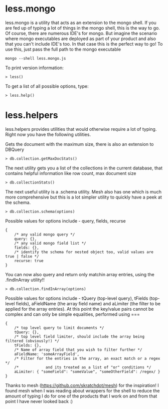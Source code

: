 # less.mongo

less.mongo is a utility that acts as an extension to the mongo shell. If you are fed up of typing a lot of things in the mongo shell, this is the way to go. Of course, there are numerous IDE's for mongo. But imagine the scenario where mongo executables are deployed as part of your product and also that you can't include IDE's too. In that case this is the perfect way to go! To use this, just pass the full path to the mongo executable

```text
mongo --shell less.mongo.js
```

To print version information:

```jscript
> less()
```

To get a list of all possible options, type:

```jscript
> less.help()
```

# less.helpers

less.helpers provides utilities that would otherwise require a lot of typing. Right now you have the following utilities.

Gets the document with the maximum size, there is also an extension to DBQuery

```jscript
> db.collection.getMaxDocStats()
```

The next utility gets you a list of the collections in the current database, that contains helpful information like row count, max document size

```jscript
> db.collectionStats()
```

The next useful utility is a .schema utility. Mesh also has one which is much more comprehensive but this is a lot simpler utility to quickly have a peek at the schema.

```jscript
> db.collection.schema(options)
```

Possible values for options include - query, fields, recurse

```jscript
{
    /* any valid mongo query */
    query: {},
    /* any valid mongo field list */
    fields: {},
    /* identify the schema for nested object too, valid values are true | false */
    recurse: true
}
```

You can now also query and return only matchin array entries, using the .findInArray utility!!

```jscript
> db.collection.findInArray(options)
```

Possible values for options include - tQuery (top-level query), tFields (top-level fields), aFieldName (the array field name) and aLimiter (the filter to be applied for the array entries). At this point the key/value pairs cannot be complex and can only be simple equalities, performed using ===

```jscript
{
    /* top level query to limit documents */
    tQuery: {},
    /* top level field limiter, should include the array being filtered (obviously!) */
    tFields: {},
    /* Name of array field that you wish to filter further */
    aFieldName: 'someArrayField',
    /* Filter for the entries in the array, an exact match or a regex */
    /*            and its treated as a list of "or" conditions */
    aLimiter: { "someField": "someValue", "someOtherField": /regex/ }
}
```

Thanks to mesh (https://github.com/skratchdot/mesh) for the inspiration! I found mesh when I was reading about wrappers for the shell to reduce the amount of typing I do for one of the products that I work on and from that point I have never looked back :)
